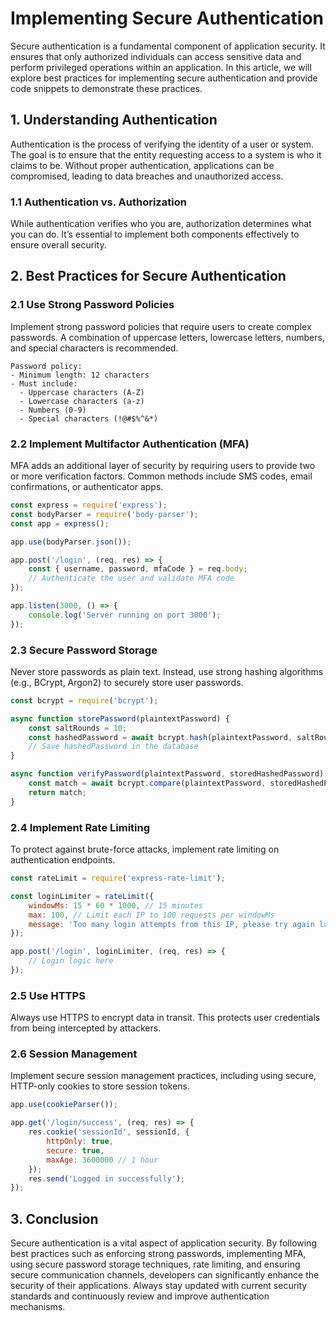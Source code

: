 # Implementing Secure Authentication

Secure authentication is a fundamental component of application security. It ensures that only authorized individuals can access sensitive data and perform privileged operations within an application. In this article, we will explore best practices for implementing secure authentication and provide code snippets to demonstrate these practices.

## 1. Understanding Authentication
Authentication is the process of verifying the identity of a user or system. The goal is to ensure that the entity requesting access to a system is who it claims to be. Without proper authentication, applications can be compromised, leading to data breaches and unauthorized access.

### 1.1 Authentication vs. Authorization
While authentication verifies who you are, authorization determines what you can do. It’s essential to implement both components effectively to ensure overall security.

## 2. Best Practices for Secure Authentication
### 2.1 Use Strong Password Policies
Implement strong password policies that require users to create complex passwords. A combination of uppercase letters, lowercase letters, numbers, and special characters is recommended.

```plaintext
Password policy:
- Minimum length: 12 characters
- Must include:
  - Uppercase characters (A-Z)
  - Lowercase characters (a-z)
  - Numbers (0-9)
  - Special characters (!@#$%^&*)
```

### 2.2 Implement Multifactor Authentication (MFA)
MFA adds an additional layer of security by requiring users to provide two or more verification factors. Common methods include SMS codes, email confirmations, or authenticator apps.

```javascript
const express = require('express');
const bodyParser = require('body-parser');
const app = express();

app.use(bodyParser.json());

app.post('/login', (req, res) => {
    const { username, password, mfaCode } = req.body;
    // Authenticate the user and validate MFA code
});

app.listen(3000, () => {
    console.log('Server running on port 3000');
});
```

### 2.3 Secure Password Storage
Never store passwords as plain text. Instead, use strong hashing algorithms (e.g., BCrypt, Argon2) to securely store user passwords.

```javascript
const bcrypt = require('bcrypt');

async function storePassword(plaintextPassword) {
    const saltRounds = 10;
    const hashedPassword = await bcrypt.hash(plaintextPassword, saltRounds);
    // Save hashedPassword in the database
}

async function verifyPassword(plaintextPassword, storedHashedPassword) {
    const match = await bcrypt.compare(plaintextPassword, storedHashedPassword);
    return match;
}
```

### 2.4 Implement Rate Limiting
To protect against brute-force attacks, implement rate limiting on authentication endpoints.

```javascript
const rateLimit = require('express-rate-limit');

const loginLimiter = rateLimit({
    windowMs: 15 * 60 * 1000, // 15 minutes
    max: 100, // Limit each IP to 100 requests per windowMs
    message: 'Too many login attempts from this IP, please try again later.'
});

app.post('/login', loginLimiter, (req, res) => {
    // Login logic here
});
```

### 2.5 Use HTTPS
Always use HTTPS to encrypt data in transit. This protects user credentials from being intercepted by attackers.

### 2.6 Session Management
Implement secure session management practices, including using secure, HTTP-only cookies to store session tokens.

```javascript
app.use(cookieParser());

app.get('/login/success', (req, res) => {
    res.cookie('sessionId', sessionId, {
        httpOnly: true,
        secure: true,
        maxAge: 3600000 // 1 hour
    });
    res.send('Logged in successfully');
});
```

## 3. Conclusion
Secure authentication is a vital aspect of application security. By following best practices such as enforcing strong passwords, implementing MFA, using secure password storage techniques, rate limiting, and ensuring secure communication channels, developers can significantly enhance the security of their applications. Always stay updated with current security standards and continuously review and improve authentication mechanisms.
